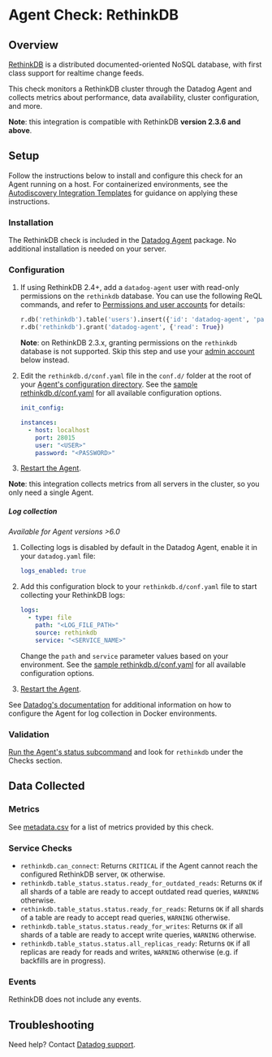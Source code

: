 # Agent Check: RethinkDB

## Overview

[RethinkDB][1] is a distributed documented-oriented NoSQL database, with first class support for realtime change feeds.

This check monitors a RethinkDB cluster through the Datadog Agent and collects metrics about performance, data availability, cluster configuration, and more.

**Note**: this integration is compatible with RethinkDB **version 2.3.6 and above**.

## Setup

Follow the instructions below to install and configure this check for an Agent running on a host. For containerized environments, see the [Autodiscovery Integration Templates][2] for guidance on applying these instructions.

### Installation

The RethinkDB check is included in the [Datadog Agent][3] package. No additional installation is needed on your server.

### Configuration

1. If using RethinkDB 2.4+, add a `datadog-agent` user with read-only permissions on the `rethinkdb` database. You can use the following ReQL commands, and refer to [Permissions and user accounts][4] for details:

    ```python
    r.db('rethinkdb').table('users').insert({'id': 'datadog-agent', 'password': '<PASSWORD>'})
    r.db('rethinkdb').grant('datadog-agent', {'read': True})
    ```

    **Note**: on RethinkDB 2.3.x, granting permissions on the `rethinkdb` database is not supported. Skip this step and use your [admin account][5] below instead.

2. Edit the `rethinkdb.d/conf.yaml` file in the `conf.d/` folder at the root of your [Agent's configuration directory][6]. See the [sample rethinkdb.d/conf.yaml][7] for all available configuration options.

    ```yaml
    init_config:

    instances:
      - host: localhost
        port: 28015
        user: "<USER>"
        password: "<PASSWORD>"
    ```

3. [Restart the Agent][8].

**Note**: this integration collects metrics from all servers in the cluster, so you only need a single Agent.

##### Log collection

_Available for Agent versions >6.0_

1. Collecting logs is disabled by default in the Datadog Agent, enable it in your `datadog.yaml` file:

    ```yaml
    logs_enabled: true
    ```

2. Add this configuration block to your `rethinkdb.d/conf.yaml` file to start collecting your RethinkDB logs:

    ```yaml
    logs:
      - type: file
        path: "<LOG_FILE_PATH>"
        source: rethinkdb
        service: "<SERVICE_NAME>"
    ```

    Change the `path` and `service` parameter values based on your environment. See the [sample rethinkdb.d/conf.yaml][7] for all available configuration options.

3. [Restart the Agent][8].

See [Datadog's documentation][9] for additional information on how to configure the Agent for log collection in Docker environments.

### Validation

[Run the Agent's status subcommand][10] and look for `rethinkdb` under the Checks section.

## Data Collected

### Metrics

See [metadata.csv][11] for a list of metrics provided by this check.

### Service Checks

- `rethinkdb.can_connect`: Returns `CRITICAL` if the Agent cannot reach the configured RethinkDB server, `OK` otherwise.
- `rethinkdb.table_status.status.ready_for_outdated_reads`: Returns `OK` if all shards of a table are ready to accept outdated read queries, `WARNING` otherwise.
- `rethinkdb.table_status.status.ready_for_reads`: Returns `OK` if all shards of a table are ready to accept read queries, `WARNING` otherwise.
- `rethinkdb.table_status.status.ready_for_writes`: Returns `OK` if all shards of a table are ready to accept write queries, `WARNING` otherwise.
- `rethinkdb.table_status.status.all_replicas_ready`: Returns `OK` if all replicas are ready for reads and writes, `WARNING` otherwise (e.g. if backfills are in progress).

### Events

RethinkDB does not include any events.

## Troubleshooting

Need help? Contact [Datadog support][12].

[1]: https://rethinkdb.com/
[2]: https://docs.datadoghq.com/agent/kubernetes/integrations
[3]: https://docs.datadoghq.com/agent
[4]: https://rethinkdb.com/docs/permissions-and-accounts/
[5]: https://rethinkdb.com/docs/security/#the-admin-account
[6]: https://docs.datadoghq.com/agent/guide/agent-configuration-files/#agent-configuration-directory
[7]: https://github.com/DataDog/integrations-core/blob/master/rethinkdb/datadog_checks/rethinkdb/data/conf.yaml.example
[8]: https://docs.datadoghq.com/agent/guide/agent-commands/#start-stop-and-restart-the-agent
[9]: https://docs.datadoghq.com/agent/docker/log/
[10]: https://docs.datadoghq.com/agent/guide/agent-commands/#agent-status-and-information
[11]: https://github.com/DataDog/integrations-core/blob/master/rethinkdb/metadata.csv
[12]: https://docs.datadoghq.com/help
